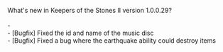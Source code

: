 What's new in Keepers of the Stones II version 1.0.0.29?<br />
<br />- 
<br />- [Bugfix] Fixed the id and name of the music disc
<br />- [Bugfix] Fixed a bug where the earthquake ability could destroy items